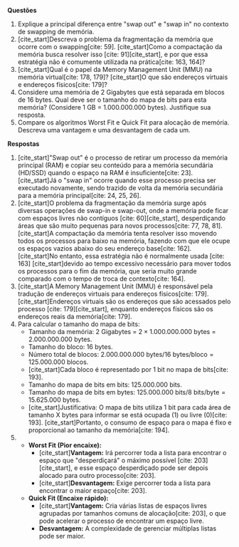 **Questões**

1.  Explique a principal diferença entre "swap out" e "swap in" no contexto de swapping de memória.
2.  [cite_start]Descreva o problema da fragmentação da memória que ocorre com o swapping[cite: 59]. [cite_start]Como a compactação da memória busca resolver isso [cite: 91][cite_start], e por que essa estratégia não é comumente utilizada na prática[cite: 163, 164]?
3.  [cite_start]Qual é o papel da Memory Management Unit (MMU) na memória virtual[cite: 178, 179]? [cite_start]O que são endereços virtuais e endereços físicos[cite: 179]?
4.  Considere uma memória de 2 Gigabytes que está separada em blocos de 16 bytes. Qual deve ser o tamanho do mapa de bits para esta memória? (Considere 1 GB = 1.000.000.000 bytes). Justifique sua resposta.
5.  Compare os algoritmos Worst Fit e Quick Fit para alocação de memória. Descreva uma vantagem e uma desvantagem de cada um.

**Respostas**

1.  [cite_start]"Swap out" é o processo de retirar um processo da memória principal (RAM) e copiar seu conteúdo para a memória secundária (HD/SSD) quando o espaço na RAM é insuficiente[cite: 23]. [cite_start]Já o "swap in" ocorre quando esse processo precisa ser executado novamente, sendo trazido de volta da memória secundária para a memória principal[cite: 24, 25, 26].
2.  [cite_start]O problema da fragmentação da memória surge após diversas operações de swap-in e swap-out, onde a memória pode ficar com espaços livres não contíguos [cite: 60][cite_start], desperdiçando áreas que são muito pequenas para novos processos[cite: 77, 78, 81]. [cite_start]A compactação da memória tenta resolver isso movendo todos os processos para baixo na memória, fazendo com que ele ocupe os espaços vazios abaixo do seu endereço base[cite: 162]. [cite_start]No entanto, essa estratégia não é normalmente usada [cite: 163] [cite_start]devido ao tempo excessivo necessário para mover todos os processos para o fim da memória, que seria muito grande comparado com o tempo de troca de contexto[cite: 164].
3.  [cite_start]A Memory Management Unit (MMU) é responsável pela tradução de endereços virtuais para endereços físicos[cite: 179]. [cite_start]Endereços virtuais são os endereços que são acessados pelo processo [cite: 179][cite_start], enquanto endereços físicos são os endereços reais da memória[cite: 179].
4.  Para calcular o tamanho do mapa de bits:
    * Tamanho da memória: 2 Gigabytes = $2 \times 1.000.000.000$ bytes = $2.000.000.000$ bytes.
    * Tamanho do bloco: 16 bytes.
    * Número total de blocos: $2.000.000.000 \text{ bytes} / 16 \text{ bytes/bloco} = 125.000.000$ blocos.
    * [cite_start]Cada bloco é representado por 1 bit no mapa de bits[cite: 193].
    * Tamanho do mapa de bits em bits: $125.000.000$ bits.
    * Tamanho do mapa de bits em bytes: $125.000.000 \text{ bits} / 8 \text{ bits/byte} = 15.625.000$ bytes.
    * [cite_start]Justificativa: O mapa de bits utiliza 1 bit para cada área de tamanho X bytes para informar se está ocupada (1) ou livre (0)[cite: 193]. [cite_start]Portanto, o consumo de espaço para o mapa é fixo e proporcional ao tamanho da memória[cite: 194].
5.  * **Worst Fit (Pior encaixe):**
        * [cite_start]**Vantagem:** Irá percorrer toda a lista para encontrar o espaço que "desperdiçará" o máximo possível [cite: 203][cite_start], e esse espaço desperdiçado pode ser depois alocado para outro processo[cite: 203].
        * [cite_start]**Desvantagem:** Exige percorrer toda a lista para encontrar o maior espaço[cite: 203].
    * **Quick Fit (Encaixe rápido):**
        * [cite_start]**Vantagem:** Cria várias listas de espaços livres agrupadas por tamanhos comuns de alocação[cite: 203], o que pode acelerar o processo de encontrar um espaço livre.
        * **Desvantagem:** A complexidade de gerenciar múltiplas listas pode ser maior.
